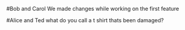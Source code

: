 #Bob and Carol
We made changes while working on the first feature

#Alice and Ted
what do you call a t shirt thats been damaged?
